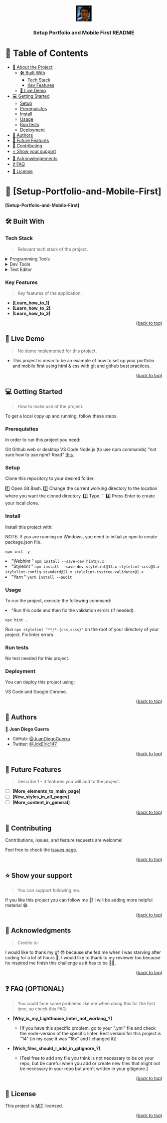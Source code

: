 <a name="readme-top"></a>

<div align="center">
  <img src="img/profilepic.jpg" alt="logo" width="50"  height="auto" />
  <br/>
  <h3><b>Setup Portfolio and Mobile First README</b></h3>
</div>

<!-- TABLE OF CONTENTS -->

# 📗 Table of Contents

- [📖 About the Project](#about-project)
  - [🛠 Built With](#built-with)
    - [Tech Stack](#tech-stack)
    - [Key Features](#key-features)
  - [🚀 Live Demo](#live-demo)
- [💻 Getting Started](#getting-started)
  - [Setup](#setup)
  - [Prerequisites](#prerequisites)
  - [Install](#install)
  - [Usage](#usage)
  - [Run tests](#run-tests)
  - [Deployment](#triangular_flag_on_post-deployment)
- [👥 Authors](#authors)
- [🔭 Future Features](#future-features)
- [🤝 Contributing](#contributing)
- [⭐️ Show your support](#support)
- [🙏 Acknowledgements](#acknowledgements)
- [❓ FAQ](#faq)
- [📝 License](#license)

<!-- PROJECT DESCRIPTION -->

# 📖 [Setup-Portfolio-and-Mobile-First] <a name="about-project"></a>

**[Setup-Portfolio-and-Mobile-First]** 

## 🛠 Built With <a name="built-with"></a>

### Tech Stack <a name="tech-stack"></a>

> Relevant tech stack of the project.

<details>
  <summary>Programming Tools</summary>
  <ul>
    <li>HTML</li>
    <li>CSS</li>
  </ul>
</details>

<details>
  <summary>Dev Tools</summary>
  <ul>
    <li>Git</li>
    <li>GitHub</li>
  </ul>
</details>

<details>
<summary>Text Editor</summary>
  <ul>
    <li>VS Code</li>
  </ul>
</details>

<!-- Features -->

### Key Features <a name="key-features"></a>

> Key features of the application.

- **[Learn_how_to_1]**
- **[Learn_how_to_2]**
- **[Learn_how_to_3]**


<p align="right">(<a href="#readme-top">back to top</a>)</p>

<!-- LIVE DEMO -->

## 🚀 Live Demo <a name="live-demo"></a>

> No demo implemented for this project.

- This project is mean to be an example of how to set up your portfolio and mobile first using html & css with git and github best practices.

<p align="right">(<a href="#readme-top">back to top</a>)</p>

<!-- GETTING STARTED -->

## 💻 Getting Started <a name="getting-started"></a>

> How to make use of the project.

To get a local copy up and running, follow these steps.

### Prerequisites

In order to run this project you need:

Git
Github web or desktop
VS Code
Node.js (to use npm commands)
  "not sure how to use npm? Read" <a href="https://docs.npmjs.com/downloading-and-installing-node-js-and-npm" rel="nofollow">this</a>.


### Setup

Clone this repository to your desired folder:

1️⃣ Open Git Bash.
2️⃣ Change the current working directory to the location where you want the cloned directory.
3️⃣ Type: ``
4️⃣ Press Enter to create your local clone.

### Install

Install this project with:

NOTE: If you are running on Windows, you need to initialize npm to create package.json file.
<pre class="notranslate"><code>npm init -y
</code></pre>

<li> "Webhint " 
  <code>npm install --save-dev hint@7.x
</code>
</li>

<li> "Stylelint " 
  <code>npm install --save-dev stylelint@13.x stylelint-scss@3.x stylelint-config-standard@21.x stylelint-csstree-validator@1.x
</code>
</li>

<li> "Yarn " 
  <code>yarn install --audit
</code>
</li>

### Usage

To run the project, execute the following command:

<li> "Run this code and then fix the validation errors (if needed).
<pre class="notranslate"><code>npx hint .
</code></pre>
</li>

<p dir="auto">Run <code>npx stylelint "**/*.{css,scss}"</code> on the root of your directory of your project.
Fix linter errors</p>

### Run tests

No test needed for this project.

### Deployment

You can deploy this project using: 

VS Code and Google Chrome.

<p align="right">(<a href="#readme-top">back to top</a>)</p>

<!-- AUTHORS -->

## 👥 Authors <a name="authors"></a>

👤 **Juan Diego Guerra**

- GitHub: [@JuanDiegoGuerra](https://github.com/JuanDiegoGuerra)
- Twitter: [@JdxElric147](https://twitter.com/JdxElric147)

<p align="right">(<a href="#readme-top">back to top</a>)</p>

<!-- FUTURE FEATURES -->

## 🔭 Future Features <a name="future-features"></a>

> Describe 1 - 3 features you will add to the project.

- [ ] **[More_elements_to_main_page]**
- [ ] **[New_styles_in_all_pages]**
- [ ] **[More_content_in_general]**

<p align="right">(<a href="#readme-top">back to top</a>)</p>

<!-- CONTRIBUTING -->

## 🤝 Contributing <a name="contributing"></a>

Contributions, issues, and feature requests are welcome!

Feel free to check the [issues page](../../issues/).

<p align="right">(<a href="#readme-top">back to top</a>)</p>

<!-- SUPPORT -->

## ⭐️ Show your support <a name="support"></a>

> You can support following me.

If you like this project you can follow me 🤩! I will be adding more helpful material 😁.

<p align="right">(<a href="#readme-top">back to top</a>)</p>

<!-- ACKNOWLEDGEMENTS -->

## 🙏 Acknowledgments <a name="acknowledgements"></a>

> Credits to: 

I would like to thank my gf 😳 because she fed me when I was starving after coding for a lot of hours 🤭.
I would like to thank to my reviewer too because he inspired me finish this challenge as it has to be 💪🏼.

<p align="right">(<a href="#readme-top">back to top</a>)</p>

<!-- FAQ (optional) -->

## ❓ FAQ (OPTIONAL) <a name="faq"></a>

> You could face some problems like me when doing this for the first time, so check this FAQ.

- **[Why_is_my_Lighthouse_linter_not_working_?]**

  - [If you have this specific problem, go to your ".yml" file and check the node-version of the specific linter. Best version for this project is "14" (in my case it was "18x" and I changed it)]

- **[Wich_files_should_I_add_in_gitignore_?]**

  - [Feel free to add any file you think is not necessary to be on your repo, but be careful when you add or create new files that might not be necessary in your repo but aren't written in your gitignore.]

<p align="right">(<a href="#readme-top">back to top</a>)</p>

## 📝 License <a name="license"></a>

This project is [MIT](./LICENSE) licensed.

<p align="right">(<a href="#readme-top">back to top</a>)</p>
